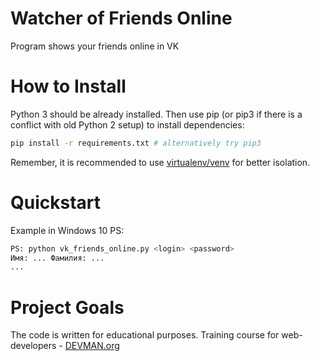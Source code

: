 # Watcher of Friends Online

Program shows your friends online in VK

# How to Install

Python 3 should be already installed. Then use pip (or pip3 if there is a conflict with old Python 2 setup) to install dependencies:

```bash
pip install -r requirements.txt # alternatively try pip3
```

Remember, it is recommended to use [virtualenv/venv](https://devman.org/encyclopedia/pip/pip_virtualenv/) for better isolation.

# Quickstart

Example in Windows 10 PS:

```bash
PS: python vk_friends_online.py <login> <password>
Имя: ... Фамилия: ...
...
```

# Project Goals

The code is written for educational purposes. Training course for web-developers - [DEVMAN.org](https://devman.org)
